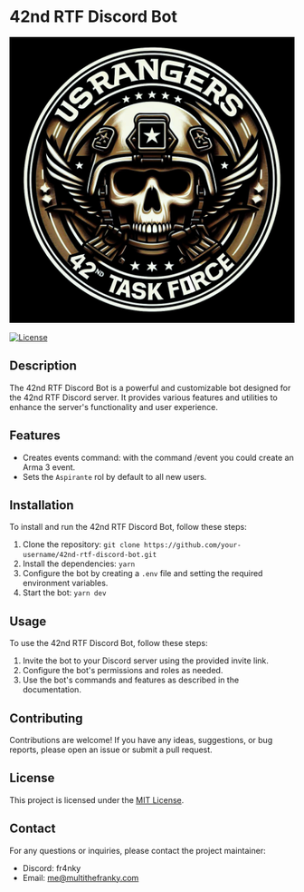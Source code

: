 # 42nd RTF Discord Bot

![42nd RTF Discord Bot Logo](logo.png)

[![License](https://img.shields.io/badge/license-MIT-blue.svg)](https://opensource.org/licenses/MIT)

## Description

The 42nd RTF Discord Bot is a powerful and customizable bot designed for the 42nd RTF Discord server. It provides various features and utilities to enhance the server's functionality and user experience.

## Features

- Creates events command: with the command /event you could create an Arma 3 event.
- Sets the `Aspirante` rol by default to all new users.

## Installation

To install and run the 42nd RTF Discord Bot, follow these steps:

1. Clone the repository: `git clone https://github.com/your-username/42nd-rtf-discord-bot.git`
2. Install the dependencies: `yarn`
3. Configure the bot by creating a `.env` file and setting the required environment variables.
4. Start the bot: `yarn dev`

## Usage

To use the 42nd RTF Discord Bot, follow these steps:

1. Invite the bot to your Discord server using the provided invite link.
2. Configure the bot's permissions and roles as needed.
3. Use the bot's commands and features as described in the documentation.

## Contributing

Contributions are welcome! If you have any ideas, suggestions, or bug reports, please open an issue or submit a pull request.

## License

This project is licensed under the [MIT License](https://opensource.org/licenses/MIT).

## Contact

For any questions or inquiries, please contact the project maintainer:

- Discord: fr4nky
- Email: me@multithefranky.com
